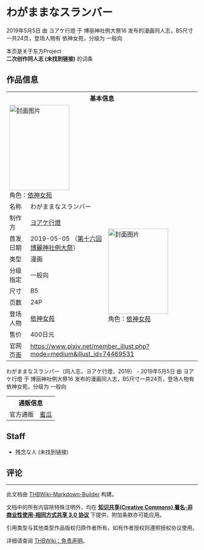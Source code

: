 # わがままなスランバー

<!-- source html: G:\repos\THBWiki-Markdown-Builder\THBWikiMarkdown\Temp\main\3\30\ns0%3A%E3%82%8F%E3%81%8C%E3%81%BE%E3%81%BE%E3%81%AA%E3%82%B9%E3%83%A9%E3%83%B3%E3%83%90%E3%83%BC.html -->

2019年5月5日 由 ヨアケ行燈 于 博丽神社例大祭16 发布的漫画同人志，B5尺寸一共24页，登场人物有 依神女苑，分级为 一般向

本页是关于东方Project  
 **二次创作同人志 (未找到链接)** 的词条

## 作品信息

<table><tbody><tr><th colspan="3">基本信息</th></tr><tr><td class="cover-artwork-mobile" colspan="2"><a href="./文件-わがままなスランバー封面.png.md" class="image" title="封面图片"><img alt="封面图片" src="https://upload.thwiki.cc/thumb/9/93/%E3%82%8F%E3%81%8C%E3%81%BE%E3%81%BE%E3%81%AA%E3%82%B9%E3%83%A9%E3%83%B3%E3%83%90%E3%83%BC%E5%B0%81%E9%9D%A2.png/158px-%E3%82%8F%E3%81%8C%E3%81%BE%E3%81%BE%E3%81%AA%E3%82%B9%E3%83%A9%E3%83%B3%E3%83%90%E3%83%BC%E5%B0%81%E9%9D%A2.png" decoding="async" loading="lazy" width="158" height="224" srcset="https://upload.thwiki.cc/thumb/9/93/%E3%82%8F%E3%81%8C%E3%81%BE%E3%81%BE%E3%81%AA%E3%82%B9%E3%83%A9%E3%83%B3%E3%83%90%E3%83%BC%E5%B0%81%E9%9D%A2.png/238px-%E3%82%8F%E3%81%8C%E3%81%BE%E3%81%BE%E3%81%AA%E3%82%B9%E3%83%A9%E3%83%B3%E3%83%90%E3%83%BC%E5%B0%81%E9%9D%A2.png 1.5x, https://upload.thwiki.cc/thumb/9/93/%E3%82%8F%E3%81%8C%E3%81%BE%E3%81%BE%E3%81%AA%E3%82%B9%E3%83%A9%E3%83%B3%E3%83%90%E3%83%BC%E5%B0%81%E9%9D%A2.png/317px-%E3%82%8F%E3%81%8C%E3%81%BE%E3%81%BE%E3%81%AA%E3%82%B9%E3%83%A9%E3%83%B3%E3%83%90%E3%83%BC%E5%B0%81%E9%9D%A2.png 2x" data-file-width="752" data-file-height="1062"></a><div class="cover-char">角色：<a href="./依神女苑.md" title="依神女苑">依神女苑</a></div></td>
</tr><tr><td class="label">名称</td><td colspan="2"> わがままなスランバー </td></tr><tr><td class="label">制作方</td><td><a href="./ヨアケ行燈.md" title="ヨアケ行燈">ヨアケ行燈</a></td><td class="cover-artwork" rowspan="8" style="min-width:224px;"><a href="./文件-わがままなスランバー封面.png.md" class="image" title="封面图片"><img alt="封面图片" src="https://upload.thwiki.cc/thumb/9/93/%E3%82%8F%E3%81%8C%E3%81%BE%E3%81%BE%E3%81%AA%E3%82%B9%E3%83%A9%E3%83%B3%E3%83%90%E3%83%BC%E5%B0%81%E9%9D%A2.png/158px-%E3%82%8F%E3%81%8C%E3%81%BE%E3%81%BE%E3%81%AA%E3%82%B9%E3%83%A9%E3%83%B3%E3%83%90%E3%83%BC%E5%B0%81%E9%9D%A2.png" decoding="async" loading="lazy" width="158" height="224" srcset="https://upload.thwiki.cc/thumb/9/93/%E3%82%8F%E3%81%8C%E3%81%BE%E3%81%BE%E3%81%AA%E3%82%B9%E3%83%A9%E3%83%B3%E3%83%90%E3%83%BC%E5%B0%81%E9%9D%A2.png/238px-%E3%82%8F%E3%81%8C%E3%81%BE%E3%81%BE%E3%81%AA%E3%82%B9%E3%83%A9%E3%83%B3%E3%83%90%E3%83%BC%E5%B0%81%E9%9D%A2.png 1.5x, https://upload.thwiki.cc/thumb/9/93/%E3%82%8F%E3%81%8C%E3%81%BE%E3%81%BE%E3%81%AA%E3%82%B9%E3%83%A9%E3%83%B3%E3%83%90%E3%83%BC%E5%B0%81%E9%9D%A2.png/317px-%E3%82%8F%E3%81%8C%E3%81%BE%E3%81%BE%E3%81%AA%E3%82%B9%E3%83%A9%E3%83%B3%E3%83%90%E3%83%BC%E5%B0%81%E9%9D%A2.png 2x" data-file-width="752" data-file-height="1062"></a><div class="cover-char">角色：<a href="./依神女苑.md" title="依神女苑">依神女苑</a></div></td>
</tr><tr><td class="label">首发日期</td><td>2019-05-05&#160;（<a href="/展会作品列表?e=%E5%8D%9A%E4%B8%BD%E7%A5%9E%E7%A4%BE%E4%BE%8B%E5%A4%A7%E7%A5%AD%2316">第十六回 博麗神社例大祭</a>）</td></tr><tr><td class="label">类型</td><td>漫画</td></tr><tr><td class="label">分级指定</td><td>一般向</td></tr><tr><td class="label">尺寸</td><td>B5</td></tr><tr><td class="label">页数</td><td>24P</td></tr><tr><td class="label">登场人物</td><td><a href="./依神女苑.md" title="依神女苑">依神女苑</a></td></tr><tr><td class="label">售价</td><td>400日元</td></tr>
<tr><td class="label">官网页面</td><td colspan="2"><a rel="nofollow" class="external free" href="https://www.pixiv.net/member_illust.php?mode=medium&amp;illust_id=74469531">https://www.pixiv.net/member_illust.php?mode=medium&amp;illust_id=74469531</a></td></tr></tbody></table>

わがままなスランバー（同人志，ヨアケ行燈，2019） - 2019年5月5日 由 ヨアケ行燈 于 博丽神社例大祭16 发布的漫画同人志，B5尺寸一共24页，登场人物有 依神女苑，分级为 一般向

<table><tbody><tr><th colspan="3">通贩信息</th></tr><tr><td class="label">官方通贩</td><td colspan="2"><a rel="nofollow" class="external text" href="https://www.melonbooks.co.jp/detail/detail.php?product_id=508473">蜜瓜</a></td></tr></tbody></table>



## Staff
- 残念な人 (未找到链接)


## 评论




---

此文档由 [THBWiki-Markdown-Builder](https://github.com/Delsin-Yu/THBWiki-Markdown-Builder) 构建。

文档中的所有内容除特殊注明外，均在 [**知识共享(Creative Commons) 署名-非商业性使用-相同方式共享 3.0 协议**](https://creativecommons.org/licenses/by-sa/3.0/deed.zh-hans) 下提供，附加条款亦可能应用。

引用类型与其他类型作品版权归原作者所有，如有作者授权则遵照授权协议使用。

详细请查阅 [THBWiki：免责声明](https://thbwiki.cc/THBWiki:%E5%85%8D%E8%B4%A3%E5%A3%B0%E6%98%8E)。

